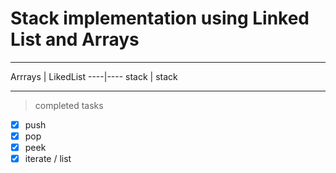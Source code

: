 # Stack implementation using Linked List and Arrays
---
 Arrrays | LikedList ----|---- stack | stack 

---

 >completed tasks
 -[X] push
 -[X] pop
 -[X] peek
 -[X] iterate / list